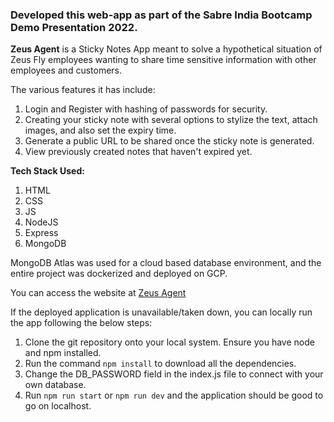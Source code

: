### Developed this web-app as part of the Sabre India Bootcamp Demo Presentation 2022.

**Zeus Agent** is a Sticky Notes App meant to solve a hypothetical situation of Zeus Fly employees wanting to share time sensitive information with other employees and customers.

The various features it has include:

1. Login and Register with hashing of passwords for security.
2. Creating your sticky note with several options to stylize the text, attach images, and also set the expiry time.
3. Generate a public URL to be shared once the sticky note is generated.
4. View previously created notes that haven't expired yet.

**Tech Stack Used:**

1. HTML
2. CSS
3. JS
4. NodeJS
5. Express
6. MongoDB

MongoDB Atlas was used for a cloud based database environment, and the entire project was dockerized and deployed on GCP.

You can access the website at [Zeus Agent](https://zeus-agent-ob6jn6iixq-el.a.run.app/)

If the deployed application is unavailable/taken down, you can locally run the app following the below steps:

1. Clone the git repository onto your local system. Ensure you have node and npm installed.
2. Run the command `npm install` to download all the dependencies.
3. Change the DB_PASSWORD field in the index.js file to connect with your own database.
4. Run `npm run start` or `npm run dev` and the application should be good to go on localhost.
